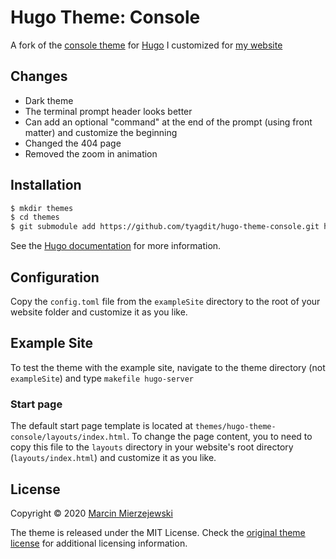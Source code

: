 # Hugo Theme: Console

A fork of the [console theme](https://github.com/mrmierzejewski/hugo-theme-console) for [Hugo](https://gohugo.io/) I customized for [my website](https://tyagdit.github.io)

## Changes

- Dark theme
- The terminal prompt header looks better 
- Can add an optional "command" at the end of the prompt (using front matter) and customize the beginning
- Changed the 404 page
- Removed the zoom in animation

## Installation

```sh
$ mkdir themes
$ cd themes
$ git submodule add https://github.com/tyagdit/hugo-theme-console.git hugo-theme-console
```
    
See the [Hugo documentation](https://gohugo.io/themes/installing/) for more information.

## Configuration

Copy the `config.toml` file from the `exampleSite` directory to the root of your website folder and customize it as you like.

## Example Site

To test the theme with the example site, navigate to the theme directory (not `exampleSite`) and type `makefile hugo-server`

### Start page

The default start page template is located at `themes/hugo-theme-console/layouts/index.html`. To change the page content, you to need to copy this file to the `layouts` directory in your website's root directory (`layouts/index.html`) and customize it as you like.

## License

Copyright © 2020 [Marcin Mierzejewski](https://mrmierzejewski.com/)

The theme is released under the MIT License. Check the [original theme license](https://github.com/panr/hugo-theme-terminal/blob/master/LICENSE.md) for additional licensing information.
